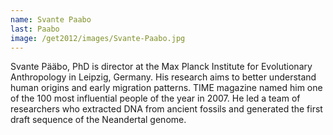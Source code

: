 ```yaml
---
name: Svante Paabo
last: Paabo
image: /get2012/images/Svante-Paabo.jpg
---
```


Svante Pääbo, PhD is director at the Max Planck Institute for Evolutionary Anthropology in Leipzig, Germany. His research aims to better understand human origins and early migration patterns. TIME magazine named him one of the 100 most influential people of the year in 2007\. He led a team of researchers who extracted DNA from ancient fossils and generated the first draft sequence of the Neandertal genome.
